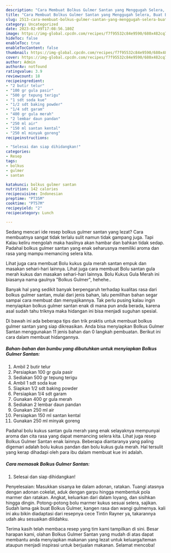 ```yaml
---
description: "Cara Membuat Bolkus Gulmer Santan yang Menggugah Selera, Buat Buka Puasa Sempurna"
title: "Cara Membuat Bolkus Gulmer Santan yang Menggugah Selera, Buat Buka Puasa Sempurna"
slug: 2513-cara-membuat-bolkus-gulmer-santan-yang-menggugah-selera-buat-buka-puasa-sempurna
category: Uncategorized
date: 2023-02-09T17:08:56.180Z
image: https://img-global.cpcdn.com/recipes/f7f95532c84e9590/680x482cq70/bolkus-gulmer-santan-foto-resep-utama.jpg
hideToc: false
enableToc: true
enableTocContent: false
thumbnail: https://img-global.cpcdn.com/recipes/f7f95532c84e9590/680x482cq70/bolkus-gulmer-santan-foto-resep-utama.jpg
cover: https://img-global.cpcdn.com/recipes/f7f95532c84e9590/680x482cq70/bolkus-gulmer-santan-foto-resep-utama.jpg
author: Admin
authorAv: notfound
ratingvalue: 3.9
reviewcount: 18
recipeingredient:
- "2 butir telur"
- "100 gr gula pasir"
- "500 gr tepung terigu"
- "1 sdt soda kue"
- "1/2 sdt baking powder"
- "1/4 sdt garam"
- "400 gr gula merah"
- "2 lembar daun pandan"
- "250 ml air"
- "150 ml santan kental"
- "250 ml minyak goreng"
recipeinstructions:

- "Selesai dan siap dihidangkan!"
categories:
- Resep
tags:
- bolkus
- gulmer
- santan

katakunci: bolkus gulmer santan 
nutrition: 142 calories
recipecuisine: Indonesian
preptime: "PT35M"
cooktime: "PT57M"
recipeyield: "2"
recipecategory: Lunch

---
```



Sedang mencari ide resep bolkus gulmer santan yang lezat? Cara membuatnya sangat tidak terlalu sulit namun tidak gampang juga. Tapi Kalau keliru mengolah maka hasilnya akan hambar dan bahkan tidak sedap. Padahal bolkus gulmer santan yang enak seharusnya memiliki aroma dan rasa yang mampu memancing selera kita.


Lihat juga cara membuat Bolu kukus gula merah santan empuk dan masakan sehari-hari lainnya. Lihat juga cara membuat Bolu santan gula merah kukus dan masakan sehari-hari lainnya. Bolu Kukus Gula Merah ini biasanya nama gaulnya &#34;Bolkus Gulmer&#34;, hehehe..

Banyak hal yang sedikit banyak berpengaruh terhadap kualitas rasa dari bolkus gulmer santan, mulai dari jenis bahan, lalu pemilihan bahan segar sampai cara membuat dan menyajikannya. Tak perlu pusing kalau ingin menyiapkan bolkus gulmer santan enak di mana pun anda berada, karena asal sudah tahu triknya maka hidangan ini bisa menjadi suguhan spesial.


Di bawah ini ada beberapa tips dan trik praktis untuk membuat bolkus gulmer santan yang siap dikreasikan. Anda bisa menyiapkan Bolkus Gulmer Santan menggunakan 11 jenis bahan dan 0 langkah pembuatan. Berikut ini cara dalam membuat hidangannya.

<!--inarticleads1-->

##### Bahan-bahan dan bumbu yang dibutuhkan untuk menyiapkan Bolkus Gulmer Santan:

1. Ambil 2 butir telur
1. Persiapkan 100 gr gula pasir
1. Sediakan 500 gr tepung terigu
1. Ambil 1 sdt soda kue
1. Siapkan 1/2 sdt baking powder
1. Persiapkan 1/4 sdt garam
1. Gunakan 400 gr gula merah
1. Sediakan 2 lembar daun pandan
1. Gunakan 250 ml air
1. Persiapkan 150 ml santan kental
1. Gunakan 250 ml minyak goreng


Padahal bolu kukus santan gula merah yang enak selayaknya mempunyai aroma dan cita rasa yang dapat memancing selera kita. Lihat juga resep Bolkus Gulmer Santan enak lainnya. Beberapa diantaranya yang paling digemari adalah bolu kukus pandan dan bolu kukus gula merah. Hal tersulit yang kerap dihadapi oleh para ibu dalam membuat kue ini adalah. 

<!--inarticleads2-->

##### Cara memasak Bolkus Gulmer Santan:


1. Selesai dan siap dihidangkan!

Penyelesaian: Masukkan sisanya ke dalam adonan, ratakan. Tuangi atasnya dengan adonan cokelat, aduk dengan garpu hingga membentuk pola marmer dan ratakan. Angkat, keluarkan dari dalam loyang, dan sisihkan hingga dingin. Potong-potong bolu marmer kukus sesuai selera, sajikan. Sudah lama gak buat Bolkus Gulmer, kangen rasa dan wangi gulmernya. kali ini aku bikin diadaptasi dari resepnya cece Tintin Rayner ya, takarannya udah aku sesuaikan dilidahku. 

Terima kasih telah membaca resep yang tim kami tampilkan di sini. Besar harapan kami, olahan Bolkus Gulmer Santan yang mudah di atas dapat membantu anda menyiapkan makanan yang lezat untuk keluarga/teman ataupun menjadi inspirasi untuk berjualan makanan. Selamat mencoba!
